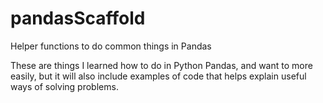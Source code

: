 # pandasScaffold
Helper functions to do common things in Pandas

These are things I learned how to do in Python Pandas, and want to more easily, but it will also include examples of code that helps explain useful ways of solving problems.